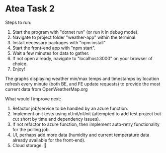 # Atea Task 2

Steps to run:

1) Start the program with "dotnet run" (or run it in debug mode).
2) Navigate to project folder "weather-app" within the terminal.
3) Install necessary packages with "npm install"
4) Start the front-end app with "npm start".
5) Wait a few minutes for data to gather.
6) If not open already, navigate to "localhost:3000" on your browser of choice.
7) Enjoy!

The graphs displaying weather min/max temps and timestamps by location refresh every minute (both BE, and FE update requests) to provide the most current data from OpenWeatherMap.org

What would I improve next:
1. Refactor job/service to be handled by an azure function.
2. Implement unit tests using xUnit/nUnit (attempted to add test project but cut short by time and dependency issues).
3. If not refactor to azure function, then implement auto-retry functionality for the polling job.
4. UI, perhaps add more data (humidity and current temperature data already available for the front-end).
5. Cloud storage. 🌈

